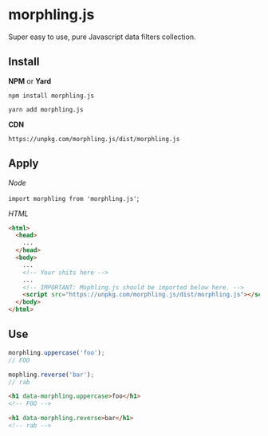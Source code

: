 # morphling.js

Super easy to use, pure Javascript data filters collection.

## Install 

**NPM** or **Yard**

`npm install morphling.js`

`yarn add morphling.js`

**CDN**

`https://unpkg.com/morphling.js/dist/morphling.js`
## Apply

*Node*

`import morphling from 'morphling.js'`;

*HTML*

```html
<html>
  <head>
    ...
  </head>
  <body>
    ...
    <!-- Your shits here -->
    ...
    <!-- IMPORTANT: Mophling.js should be imported below here. -->
    <script src="https://unpkg.com/morphling.js/dist/morphling.js"></script>
  </body>
</html>
```

## Use

```javascript
morphling.uppercase('foo');
// FOO

mophling.reverse('bar');
// rab
```

```html
<h1 data-morphling.uppercase>foo</h1>
<!-- FOO -->

<h1 data-morphling.reverse>bar</h1>
<!-- rab -->
```
